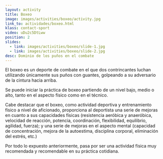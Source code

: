 ```yaml
---
layout: activity
title: Boxeo
image: images/activities/boxeo/activity.jpg
link_to: actividades/boxeo.html
klass: contact-sport
video: uDu2c5DtLww
position: 2
slides:
  - link: images/activities/boxeo/slide-1.jpg
  - link: images/activities/boxeo/slide-2.jpg
desc: Dominio de los puños en el combate
---
```

<p>El boxeo es un deporte de combate en el que dos contrincantes luchan utilizando únicamente sus puños con guantes, golpeando a su adversario de la cintura hacia arriba.</p>

<p>Se puede iniciar la práctica de boxeo partiendo de un nivel bajo, medio o alto, tanto en el aspecto físico como en el técnico.</p>

<p>Cabe destacar que el boxeo, como actividad deportiva y entrenamiento físico a nivel de aficionado, proporciona al deportista una serie de mejoras en cuanto a sus capacidades físicas (resistencia aeróbica y anaeróbica, velocidad de reacción, potencia, coordinación, flexibilidad, equilibrio, agilidad, fuerza); y una serie de mejoras en el aspecto mental (capacidad de concentración, mejora de la autoestima, disciplina corporal, eliminación del estrés, etc.)</p>

<p>Por todo lo expuesto anteriormente, pasa por ser una actividad física muy recomendada y recomendable en su práctica cotidiana.</p>
